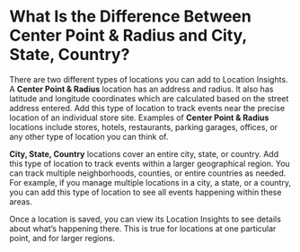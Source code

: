 # What Is the Difference Between Center Point & Radius and City, State, Country?

There are two different types of locations you can add to Location Insights. A **Center Point & Radius** location has an address and radius. It also has latitude and longitude coordinates which are calculated based on the street address entered. Add this type of location to track events near the precise location of an individual store site. Examples of **Center Point & Radius** locations include stores, hotels, restaurants, parking garages, offices, or any other type of location you can think of.

**City, State, Country** locations cover an entire city, state, or country. Add this type of location to track events within a larger geographical region. You can track multiple neighborhoods, counties, or entire countries as needed. For example, if you manage multiple locations in a city, a state, or a country, you can add this type of location to see all events happening within these areas.

Once a location is saved, you can view its Location Insights to see details about what’s happening there. This is true for locations at one particular point, and for larger regions.
